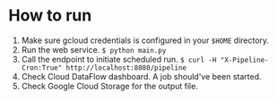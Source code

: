 # How to run
1. Make sure gcloud credentials is configured in your `$HOME` directory.
2. Run the web service. `$ python main.py`
3. Call the endpoint to initiate scheduled run. `$ curl -H "X-Pipeline-Cron:True" http://localhost:8080/pipeline`
4. Check Cloud DataFlow dashboard. A job should've been started.
5. Check Google Cloud Storage for the output file.
